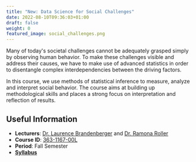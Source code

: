 ```yaml
---
title: "New: Data Science for Social Challenges"
date: 2022-08-10T09:36:03+01:00
draft: false
weight: 0
featured_image: social_challenges.png
---
```


Many of today's societal challenges cannot be adequately grasped simply by observing human behavior. To make these challenges visible and address their causes, we have to make use of advanced statistics in order to disentangle complex interdependencies between the driving factors.

In this course, we use methods of statistical inference to measure, analyze and interpret social behavior. The course aims at building up methodological skills and places a strong focus on interpretation and reflection of results.


## Useful Information

- **Lecturers**: [Dr. Laurence Brandenberger][lb] and [Dr. Ramona Roller][rr]
- **Course ID**: [363-1167-00L][vvz]
- **Period**: Fall Semester
- <a href="syllabus_02.pdf">**Syllabus**</a>

[lb]: /team/laurence_brandenberger
[rr]: /team/ramona_roller
[vvz]: http://www.vvz.ethz.ch/lerneinheitPre.do?semkez=2022W&lerneinheitId=164818&lang=en


